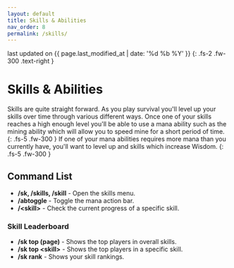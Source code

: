 ```yaml
---
layout: default
title: Skills & Abilities
nav_order: 8
permalink: /skills/
---
```


last updated on {{ page.last_modified_at | date: '%d %b %Y' }}
{: .fs-2 .fw-300 .text-right }

# Skills & Abilities
Skills are quite straight forward. As you play survival you'll level up your skills over time through various different ways. Once one of your skills reaches a high enough level you'll be able to use a mana ability such as the mining ability which will allow you to speed mine for a short period of time.
{: .fs-5 .fw-300 }
If one of your mana abilities requires more mana than you currently have, you'll want to level up and skills which increase Wisdom.
{: .fs-5 .fw-300 }

## Command List
- **/sk, /skills, /skill** - Open the skills menu.
- **/abtoggle** - Toggle the mana action bar.
- **/\<skill>** - Check the current progress of a specific skill.

### Skill Leaderboard
- **/sk top (page)** - Shows the top players in overall skills.
- **/sk top \<skill>** -  Shows the top players in a specific skill.
- **/sk rank** - Shows your skill rankings.